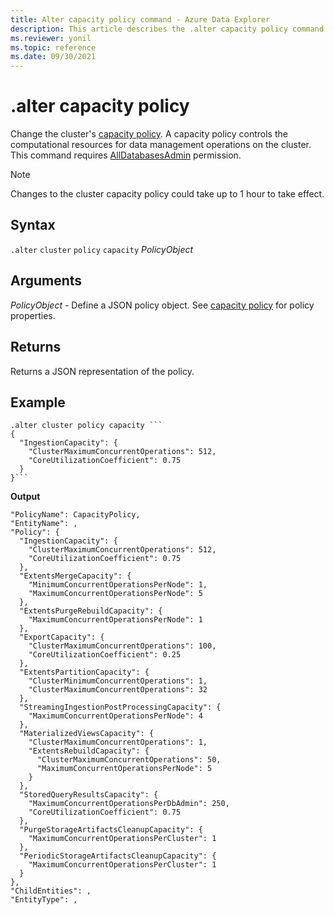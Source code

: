 ```yaml
---
title: Alter capacity policy command - Azure Data Explorer
description: This article describes the .alter capacity policy command in Azure Data Explorer.
ms.reviewer: yonil
ms.topic: reference
ms.date: 09/30/2021
---
```

# .alter capacity policy

Change the cluster's [capacity policy](capacitypolicy.md). A capacity policy controls the computational resources for data management operations on the cluster. This command requires [AllDatabasesAdmin](access-control/role-based-authorization.md) permission.

> [!NOTE]
> Changes to the cluster capacity policy could take up to 1 hour to take effect.

## Syntax

`.alter` `cluster` `policy` `capacity` *PolicyObject* 

## Arguments

*PolicyObject* - Define a JSON policy object. See [capacity policy](capacitypolicy.md) for policy properties. 

## Returns

Returns a JSON representation of the policy.

## Example

~~~kusto
.alter cluster policy capacity ```
{
  "IngestionCapacity": {
    "ClusterMaximumConcurrentOperations": 512,
    "CoreUtilizationCoefficient": 0.75
  }
}```
~~~

**Output**

```kusto
"PolicyName": CapacityPolicy,
"EntityName": ,
"Policy": {
  "IngestionCapacity": {
    "ClusterMaximumConcurrentOperations": 512,
    "CoreUtilizationCoefficient": 0.75
  },
  "ExtentsMergeCapacity": {
    "MinimumConcurrentOperationsPerNode": 1,
    "MaximumConcurrentOperationsPerNode": 5
  },
  "ExtentsPurgeRebuildCapacity": {
    "MaximumConcurrentOperationsPerNode": 1
  },
  "ExportCapacity": {
    "ClusterMaximumConcurrentOperations": 100,
    "CoreUtilizationCoefficient": 0.25
  },
  "ExtentsPartitionCapacity": {
    "ClusterMinimumConcurrentOperations": 1,
    "ClusterMaximumConcurrentOperations": 32
  },
  "StreamingIngestionPostProcessingCapacity": {
    "MaximumConcurrentOperationsPerNode": 4
  },
  "MaterializedViewsCapacity": {
    "ClusterMaximumConcurrentOperations": 1,
    "ExtentsRebuildCapacity": {
      "ClusterMaximumConcurrentOperations": 50,
      "MaximumConcurrentOperationsPerNode": 5
    }
  },
  "StoredQueryResultsCapacity": {
    "MaximumConcurrentOperationsPerDbAdmin": 250,
    "CoreUtilizationCoefficient": 0.75
  },
  "PurgeStorageArtifactsCleanupCapacity": {
    "MaximumConcurrentOperationsPerCluster": 1
  },
  "PeriodicStorageArtifactsCleanupCapacity": {
    "MaximumConcurrentOperationsPerCluster": 1
  }
},
"ChildEntities": ,
"EntityType": ,
```
